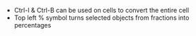 - Ctrl-I & Ctrl-B can be used on cells to convert the entire cell
- Top left % symbol turns selected objects from fractions into percentages